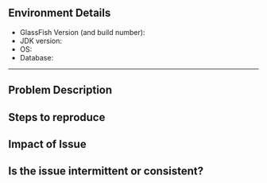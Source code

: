 
<!--- Provide a general summary of the issue in the Title above -->

## Environment Details
* GlassFish Version (and build number):
* JDK version:
* OS:
* Database:

----------

## Problem Description
<!--- Describe the bug in detail highlighting current behavior vs expected behavior -->
<!--- Include stack traces or command outputs -->

## Steps to reproduce
<!--- Step by step instructions to reproduce the problem -->
<!--- Provide sample code/application if relevant  -->

## Impact of Issue
<!--- How has this issue affected you? What are you trying to accomplish? -->

## Is the issue intermittent or consistent?
<!--- State if the problem is easily reproducible or happens intermittently -->

<!--- Please choose one each Type, Component, and Priority label -->

